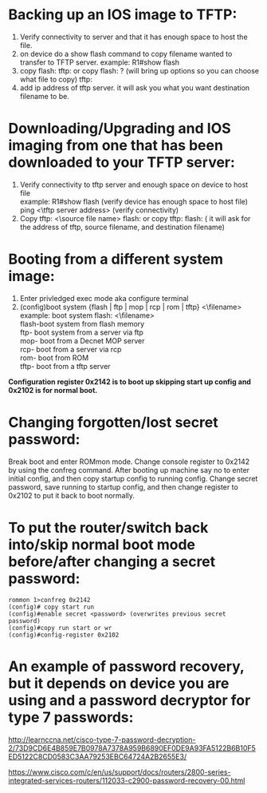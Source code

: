 # Backing up an IOS image to TFTP:

1. Verify connectivity to server and that it has enough space to host the file. 
2. on device do a show flash command to copy filename wanted to transfer to TFTP server.
    example: R1#show flash
3. copy flash: <filename> tftp: or copy flash: ? (will bring up options so you can choose what file to copy) tftp:
4. add ip address of tftp server. it will ask you what you want destination filename to be. 



# Downloading/Upgrading and IOS imaging from one that has been downloaded to your TFTP server:

1. Verify connectivity to tftp server and enough space on device to host file
    </br>example: R1#show flash (verify device has enough space to host file) 
    </br>ping <\tftp server address> (verify connectivity)
2. Copy tftp: <\source file name> flash: or copy tftp: flash: ( it will ask for the address of tftp, source filename, and destination filename)

# Booting from a different system image:

1. Enter privledged exec mode aka configure terminal
2. (config)boot system {flash | ftp | mop | rcp | rom | tftp} <\filename>
    </br>example: boot system flash: <\filename>
    </br>flash-boot system from flash memory
    </br>ftp- boot system from a server via ftp
    </br>mop- boot from a Decnet MOP server
    </br>rcp- boot from a server via rcp
    </br>rom- boot from ROM
    </br>tftp- boot from a tftp server


**Configuration register 0x2142 is to boot up skipping start up config and 0x2102 is for normal boot.**

# Changing forgotten/lost secret password:

Break boot and enter ROMmon mode. Change console register to 0x2142 by using the confreg command. After booting up machine say no to enter initial config, and then copy startup config to running config. Change secret password, save running to startup config, and then change register to 0x2102 to put it back to boot normally. 

# To put the router/switch back into/skip normal boot mode before/after changing a secret password:
```
rommon 1>confreg 0x2142
(config)# copy start run
(config)#enable secret <password> (overwrites previous secret password)
(config)#copy run start or wr
(config)#config-register 0x2102
```

# An example of password recovery, but it depends on device you are using and a password decryptor for type 7 passwords: 

http://learnccna.net/cisco-type-7-password-decryption-2/73D9CD6E4B859E7B0978A7378A959B6890EF0DE9A93FA5122B6B10F5ED5122C8CD0583C3AA79253EBC64724A2B2655E3/

https://www.cisco.com/c/en/us/support/docs/routers/2800-series-integrated-services-routers/112033-c2900-password-recovery-00.html
